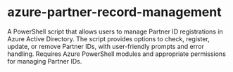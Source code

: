 # azure-partner-record-management
A PowerShell script that allows users to manage Partner ID registrations in Azure Active Directory. The script provides options to check, register, update, or remove Partner IDs, with user-friendly prompts and error handling. Requires Azure PowerShell modules and appropriate permissions for managing Partner IDs.
